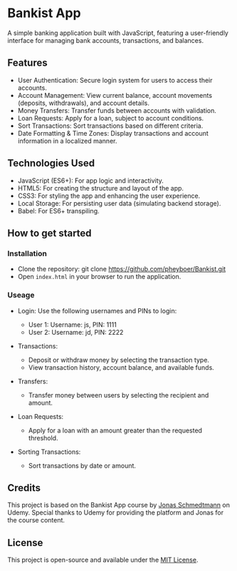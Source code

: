 # Bankist App
  A simple banking application built with JavaScript, featuring a user-friendly interface for managing bank accounts, transactions, and balances.

## Features
- User Authentication: Secure login system for users to access their accounts.
- Account Management: View current balance, account movements (deposits, withdrawals), and account details.
- Money Transfers: Transfer funds between accounts with validation.
- Loan Requests: Apply for a loan, subject to account conditions.
- Sort Transactions: Sort transactions based on different criteria.
- Date Formatting & Time Zones: Display transactions and account information in a localized manner.

## Technologies Used
- JavaScript (ES6+): For app logic and interactivity.
- HTML5: For creating the structure and layout of the app.
- CSS3: For styling the app and enhancing the user experience.
- Local Storage: For persisting user data (simulating backend storage).
- Babel: For ES6+ transpiling.

## How to get started
### Installation
- Clone the repository: git clone https://github.com/pheyboer/Bankist.git
- Open ```index.html``` in your browser to run the application.
### Useage
- Login: Use the following usernames and PINs to login:
  - User 1: Username: js, PIN: 1111
  - User 2: Username: jd, PIN: 2222

- Transactions:
  - Deposit or withdraw money by selecting the transaction type.
  - View transaction history, account balance, and available funds.

- Transfers:
  - Transfer money between users by selecting the recipient and amount.

- Loan Requests:
  - Apply for a loan with an amount greater than the requested threshold.

- Sorting Transactions:
  - Sort transactions by date or amount.


## Credits
This project is based on the Bankist App course by [Jonas Schmedtmann](https://www.udemy.com/course/the-complete-javascript-course/) on Udemy. Special thanks to Udemy for providing the platform and Jonas for the course content.

## License
This project is open-source and available under the [MIT License](https://opensource.org/licenses/MIT).
